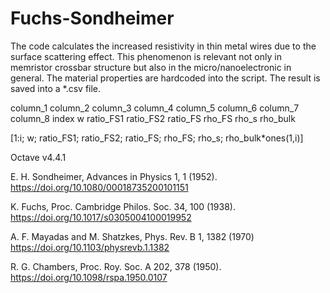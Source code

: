 # Fuchs-Sondheimer
The code calculates the increased resistivity in thin metal wires due to the surface scattering effect.
This phenomenon is relevant not only in memristor crossbar structure but also in the micro/nanoelectronic in general.
The material properties are hardcoded into the script.
The result is saved into a *.csv file.

column_1   column_2   column_3   column_4    column_5   column_6  column_7  column_8
index      w          ratio_FS1  ratio_FS2   ratio_FS   rho_FS    rho_s     rho_bulk

[1:i; w; ratio_FS1; ratio_FS2; ratio_FS; rho_FS; rho_s; rho_bulk*ones(1,i)]

Octave v4.4.1

E. H. Sondheimer, Advances in Physics 1, 1 (1952).
https://doi.org/10.1080/00018735200101151

K. Fuchs, Proc. Cambridge Philos. Soc. 34, 100 (1938). 
https://doi.org/10.1017/s0305004100019952

A. F. Mayadas and M. Shatzkes, Phys. Rev. B 1, 1382 (1970)
https://doi.org/10.1103/physrevb.1.1382

R. G. Chambers, Proc. Roy. Soc. A 202, 378 (1950). 
https://doi.org/10.1098/rspa.1950.0107
